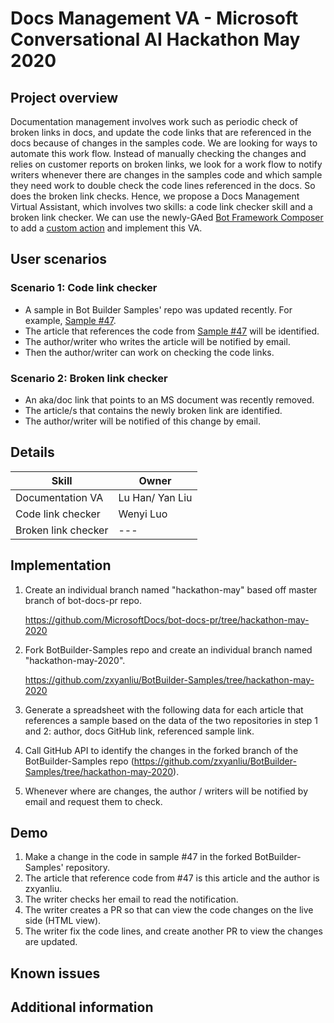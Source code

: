 # Docs Management VA - Microsoft Conversational AI Hackathon May 2020

## Project overview
Documentation management involves work such as periodic check of broken links in docs, and update the code links that are referenced in the docs because of changes in the samples code. We are looking for ways to automate this work flow. Instead of manually checking the changes and relies on customer reports on broken links, we look for a work flow to notify writers whenever there are changes in the samples code and which sample they need work to double check the code lines referenced in the docs. So does the broken link checks. Hence, we propose a Docs Management Virtual Assistant, which involves two skills: a code link checker skill and a broken link checker. We can use the newly-GAed [Bot Framework Composer](https://dev.botframework.com/) to add a [custom action](https://aka.ms/bf-composer-docs-custom-action) and implement this VA.

## User scenarios

### Scenario 1: Code link checker
* A sample in Bot Builder Samples' repo was updated recently. For example, [Sample #47](https://github.com/microsoft/BotBuilder-Samples/tree/master/samples/csharp_dotnetcore/47.inspection). 
* The article that references the code from [Sample #47](https://github.com/microsoft/BotBuilder-Samples/tree/master/samples/csharp_dotnetcore/47.inspection) will be identified. 
* The author/writer who writes the article will be notified by email.
* Then the author/writer can work on checking the code links. 

### Scenario 2: Broken link checker
* An aka/doc link that points to an MS document was recently removed. 
* The article/s that contains the newly broken link are identified. 
* The author/writer will be notified of this change by email. 

## Details 

|Skill|Owner|
|---|---|
|Documentation VA|Lu Han/ Yan Liu|
|Code link checker|Wenyi Luo|
|Broken link checker|---|

## Implementation

1. Create an individual branch named "hackathon-may" based off master branch of bot-docs-pr repo.

    https://github.com/MicrosoftDocs/bot-docs-pr/tree/hackathon-may-2020

2. Fork BotBuilder-Samples repo and create an individual branch named "hackathon-may-2020". 
   
   https://github.com/zxyanliu/BotBuilder-Samples/tree/hackathon-may-2020

3. Generate a spreadsheet with the following data for each article that references a sample based on the data of the two repositories in step 1 and 2: author, docs GitHub link, referenced sample link. 

4. Call GitHub API to identify the changes in the forked branch of the BotBuilder-Samples repo (https://github.com/zxyanliu/BotBuilder-Samples/tree/hackathon-may-2020). 

5. Whenever where are changes, the author / writers will be notified by email and request them to check. 

## Demo

1. Make a change in the code in sample #47 in the forked BotBuilder-Samples' repository. 
2. The article that reference code from #47 is this article and the author is zxyanliu. 
3. The writer checks her email to read the notification. 
4. The writer creates a PR so that can view the code changes on the live side (HTML view). 
5. The writer fix the code lines, and create another PR to view the changes are updated. 

## Known issues

## Additional information
